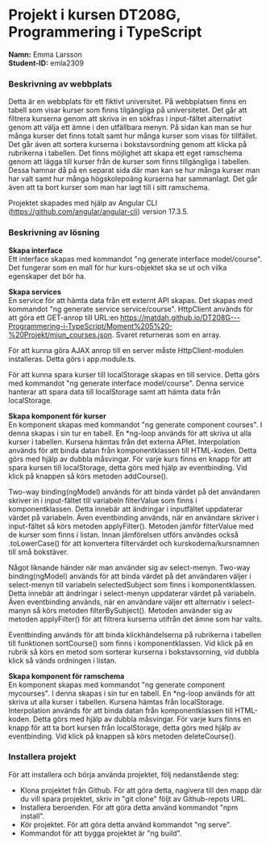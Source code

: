 # Projekt i kursen DT208G, Programmering i TypeScript
**Namn:** Emma Larsson\
**Student-ID:** emla2309

### Beskrivning av webbplats
Detta är en webbplats för ett fiktivt universitet. På webbplatsen finns en tabell som visar kurser som finns tilgängliga på universitetet. Det går att filtrera kurserna genom att skriva in en sökfras i input-fältet alternativt genom att välja ett ämne i den utfällbara menyn. På sidan kan man se hur många kurser det finns totalt samt hur många kurser som visas för tillfället. Det går även att sortera kurserna i bokstavsordning genom att klicka på rubrikerna i tabellen. Det finns möjlighet att skapa ett eget ramschema genom att lägga till kurser från de kurser som finns tillgängliga i tabellen. Dessa hamnar då på en separat sida där man kan se hur många kurser man har valt samt hur många högskolepoäng kurserna har sammanlagt. Det går även att ta bort kurser som man har lagt till i sitt ramschema.

Projektet skapades med hjälp av Angular CLI (https://github.com/angular/angular-cli) version 17.3.5.

### Beskrivning av lösning
**Skapa interface**\
Ett interface skapas med kommandot "ng generate interface model/course". Det fungerar som en mall för hur kurs-objektet ska se ut och vilka egenskaper det bör ha.

**Skapa services**\
En service för att hämta data från ett externt API skapas. Det skapas med kommandot "ng generate service service/course". HttpClient används för att göra ett GET-anrop till URL:en https://matdah.github.io/DT208G---Programmering-i-TypeScript/Moment%205%20-%20Projekt/miun_courses.json. Svaret returneras som en array.

För att kunna göra AJAX anrop till en server måste HttpClient-modulen installeras. Detta görs i app.module.ts.

För att kunna spara kurser till localStorage skapas en till service. Detta görs med kommandot "ng generate interface model/course". Denna service hanterar att spara data till localStorage samt att hämta data från localStorage.

**Skapa komponent för kurser**\
En komponent skapas med kommandot "ng generate component courses". I denna skapas i sin tur en tabell. En *ng-loop används för att skriva ut alla kurser i tabellen. Kursena hämtas från det externa APIet. Interpolation används för att binda datan från komponentklassen till HTML-koden. Detta görs med hjälp av dubbla måsvingar. För varje kurs finns en knapp för att spara kursen till localStorage, detta görs med hjälp av eventbinding. Vid klick på knappen så körs metoden addCourse().

Two-way binding(ngModel) används för att binda värdet på det användaren skriver in i input-fältet till variabeln filterValue som finns i komponentklassen. Detta innebär att ändringar i inputfältet uppdaterar värdet på variabeln. Även eventbinding används, när en användare skriver i input-fältet så körs metoden applyFilter(). Metoden jämför filterValue med de kurser som finns i listan. Innan jämförelsen utförs användes också .toLowerCase() för att konvertera filtervärdet och kurskoderna/kursnamnen till små bokstäver.

Något liknande händer när man använder sig av select-menyn. Two-way binding(ngModel) används för att binda värdet på det användaren väljer i select-menyn till variabeln selectedSubject som finns i komponentklassen. Detta innebär att ändringar i select-menyn uppdaterar värdet på variabeln. Även eventbinding används, när en användare väljer ett alternativ i select-manyn så körs metoden filterBySubject(). Metoden använder sig av metoden applyFilter() för att filtrera kurserna utifrån det ämne som har valts.

Eventbinding används för att binda klickhändelserna på rubrikerna i tabellen till funktionen sortCourse() som finns i komponentklassen. Vid klick på en rubrik så körs en metod som sorterar kurserna i bokstavsorning, vid dubbla klick så vänds ordningen i listan.

**Skapa komponent för ramschema**\
En komponent skapas med kommandot "ng generate component mycourses". I denna skapas i sin tur en tabell. En *ng-loop används för att skriva ut alla kurser i tabellen. Kursena hämtas från localStorage. Interpolation används för att binda datan från komponentklassen till HTML-koden. Detta görs med hjälp av dubbla måsvingar. För varje kurs finns en knapp för att ta bort kursen från localStorage, detta görs med hjälp av eventbinding. Vid klick på knappen så körs metoden deleteCourse().

### Installera projekt

För att installera och börja använda projektet, följ nedanstående steg:
* Klona projektet från Github. För att göra detta, nagivera till den mapp där du vill spara projektet, skriv in "git clone" följt av Github-repots URL.
* Installera beroenden. För att göra detta använd kommandot "npm install".
* Kör projektet. För att göra detta använd kommandot "ng serve".
* Kommandot för att bygga projektet är "ng build".
